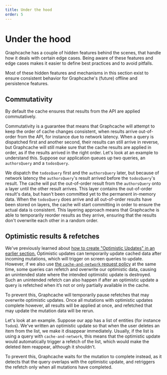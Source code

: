 ```yaml
---
title: Under the hood
order: 5
---
```


# Under the hood

Graphcache has a couple of hidden features behind the scenes, that handle how it deals with certain edge cases.
Being aware of these features and edge cases makes it easier to define best practices and to avoid pitfalls.

Most of these hidden features and mechanisms in this section exist to ensure consistent behavior for Graphcache's (future) offline and persistence features.

## Commutativity

By default the cache ensures that results from the API are applied commutatively.

Commutativity is a guarantee that means that Graphcache will attempt to keep the order of cache changes consistent, when results arrive out-of-order from the API, for instance due to network latency. When a query is dispatched first and another second, their results can still arrive in reverse, but Graphcache will still make sure that the cache results are applied in order, as if the results arrived in the right order.
Let's look at an example to understand this.
Suppose our application queues up two queries, an `authorsQuery` and a `todosQuery`.

We dispatch the `todosQuery` first and the `authorsQuery` later, but because of network latency the `authorsQuery`'s result arrived before the `todosQuery`'s result.
The cache will put the out-of-order result from the `authorsQuery` onto a layer until the other result arrives.
This layer contains the out-of-order result's data, but hasn't been committed yet to the permanent in-memory data.
When the `todosQuery` does arrive and all out-of-order results have been stored on layers, the cache will start committing in order to ensure the actual data is consistent.
This layering approach means that Graphcache is able to temporarily reorder results as they arrive, ensuring that the results don't overwrite each other in a random order.

## Optimistic results & refetches

We've previously learned about [how to create "Optimistic Updates" in an earlier section.](./custom-updates.md#optimistic-updates)
Optimistic updates can temporarily update cached data after incoming mutations, which will trigger on screen queries to update.
However, if we also use [the `cache-and-network` request policy](../concepts/document-caching.md#request-policies) at the same time, some queries can refetch and overwrite our optimistic data,
causing an unintended state where the intended optimistic update is destroyed.
Such an unintended refetch can also happen if after an optimistic update a query is refetched when it’s not or
only partially available in the cache.

To prevent this, Graphcache will temporarily pause refetches that may overwrite optimistic updates.
Once all mutations with optimistic updates complete however, all results will be applied at once,
and refetched that may update the mutation data will be rerun.

Let's look at an example. Suppose our app has a list of entities (for instance `Todo`s).
We've written an optimistic update so that when the user deletes an item from the list, we make it disappear immediately.
Usually, if the list is using a query with `cache-and-network`, this means that the optimistic update would automatically trigger a refetch of the list, which would make the deleted item reappear, although it shouldn't.

To prevent this, Graphcache waits for the mutation to complete instead, as it detects that the query overlaps with the optimistic update, and retriggers the refetch only when all mutations have completed.
